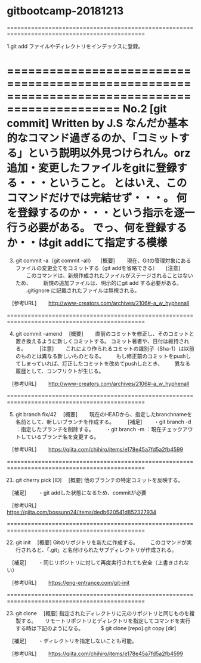 # gitbootcamp-20181213

==============================================================================================

1.git add
ファイルやディレクトリをインデックスに登録。

==============================================================================================
No.2 [git commit] Written by J.S
なんだか基本的なコマンド過ぎるのか、「コミットする」という説明以外見つけられん。orz
追加・変更したファイルをgitに登録する・・・ということ。
とはいえ、このコマンドだけでは完結せず・・・。
何を登録するのか・・・という指示を逐一行う必要がある。
でっ、何を登録するか・・はgit addにて指定する模様
==============================================================================================

3. git commit -a（git commit -all）
　[概要]
　　現在、Gitの管理対象にあるファイルの変更全てをコミットする（git addを省略できる）
　
  [注意]
　　このコマンドは、新規作成されたファイルがステージされることはないため、
　　新規の追加ファイルは、明示的にgit add する必要がある。
　　.gitignore に記載されたファイルは無視される。

　[参考URL]
　　http://www-creators.com/archives/2106#-a_w_hyphenall

==============================================================================================

4. git commit -amend
　[概要]
　　直前のコミットを修正し、そのコミットと置き換えるように新しくコミットする。
    コミット著者や、日付は維持される。
　
　[注意]
　　これにより作られるコミットの識別子（Sha-1）は以前のものとは異なる新しいものとなる。
　　もし修正前のコミットをpushしてしまっていれば、訂正したコミットを改めてpushしたとき、
　　異なる履歴として、コンフリクトが生じる。

　[参考URL]
　　http://www-creators.com/archives/2106#-a_w_hyphenall

==============================================================================================

5. git branch fix/42
　[概要]
　　現在のHEADから、指定したbranchnameを名前として、新しいブランチを作成する。
　
　[補足]
　　・git branch -d <branchname>	：指定したブランチを削除する。
　　・git branch -m <new branchname>	：現在チェックアウトしているブランチ名を変更する。

　[参考URL]
　　https://qiita.com/chihiro/items/e178e45a7fd5a2fb4599

==============================================================================================

21. git cherry pick [ID]
　[概要]
    他のブランチの特定コミットを反映する。

　[補足]
　　・git addした状態になるため、commitが必要

　[参考URL]
　　https://qiita.com/bossunn24/items/dedb620541d852327934

==============================================================================================

22. git init
　[概要]
    Gitのリポジトリを新たに作成する。
　　このコマンドが実行されると、「.git」と名付けられたサブディレクトリが作成される。

　[補足]
　　・同じリポジトリに対して再度実行されても安全（上書きされない）

　[参考URL]
　　https://eng-entrance.com/git-init

==============================================================================================

23. git clone
　[概要]
    指定されたディレクトリに元のリポジトリと同じものを複製する。
　  リモートリポジトリとディレクトリを指定してコマンドを実行する時は下記のようになる。
　　　$ git clone [repo].git copy [dir]

　[補足]
　　・ディレクトリを指定しないことも可能。

　[参考URL]
　　https://qiita.com/chihiro/items/e178e45a7fd5a2fb4599

